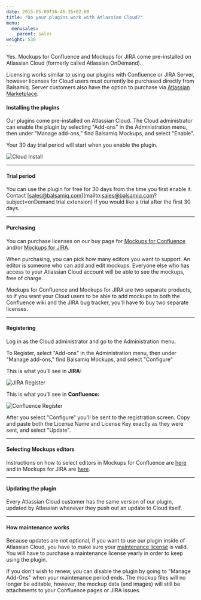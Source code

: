 ```yaml
---
date: 2015-05-09T16:46:35+02:00
title: "Do your plugins work with Atlassian Cloud?"
menu:
  menusales:
    parent: sales
weight: 530
---
```


Yes. Mockups for Confluence and Mockups for JIRA come pre-installed on Atlassian Cloud (formerly called Atlassian OnDemand).

Licensing works similar to using our plugins with Confluence or JIRA Server, however licenses for Cloud users must currently be purchased directly from Balsamiq. Server customers also have the option to purchase via [Atlassian Marketplace](/sales/marketplace/).

#### Installing the plugins

Our plugins come pre-installed on Atlassian Cloud. The Cloud administrator can enable the plugin by selecting "Add-ons" in the Administration menu, then under "Manage add-ons," find Balsamiq Mockups, and select "Enable".

Your 30 day trial period will start when you enable the plugin.

![Cloud Install](http://media.balsamiq.com/img/support/installation/confluence-install1.png)

* * *

#### Trial period

You can use the plugin for free for 30 days from the time you first enable it. Contact [sales@balsamiq.com](mailto:sales@balsamiq.com?subject=onDemand trial extension) if you would like a trial after the first 30 days.

* * *

#### Purchasing

You can purchase licenses on our buy page for [Mockups for Confluence](https://balsamiq.com/buy/#c) and/or [Mockups for JIRA](https://balsamiq.com/buy/#j).

When purchasing, you can pick how many editors you want to support. An editor is someone who can add and edit mockups. Everyone else who has access to your Atlassian Cloud account will be able to see the mockups, free of charge.

Mockups for Confluence and Mockups for JIRA are two separate products, so if you want your Cloud users to be able to add mockups to both the Confluence wiki and the JIRA bug tracker, you'll have to buy two separate licenses.

* * *

#### Registering

Log in as the Cloud administrator and go to the Administration menu.

To Register, select "Add-ons" in the Administration menu, then under "Manage add-ons," find Balsamiq Mockups, and select "Configure"

This is what you'll see in **JIRA:**

![JIRA Register](http://media.balsamiq.com/img/support/installation/jira-install.png)

This is what you'll see in **Confluence:**

![Confluence Register](http://media.balsamiq.com/img/support/installation/confluence-install2.png)

After you select "Configure" you'll be sent to the registration screen. Copy and paste both the License Name and License Key exactly as they were sent, and select "Update".

* * *

#### Selecting Mockups editors

Instructions on how to select editors in Mockups for Confluence are [here](https://docs.balsamiq.com/confluence/admin-guide/#selecting-mockup-editors) and in Mockups for JIRA are [here](https://docs.balsamiq.com/jira/admin-guide/#selecting-mockup-editors).

* * *

#### Updating the plugin

Every Atlassian Cloud customer has the same version of our plugin, updated by Atlassian whenever they push out an update to Cloud itself.

* * *

#### How maintenance works

Because updates are not optional, if you want to use our plugin inside of Atlassian Cloud, you have to make sure your [maintenance license](/sales/maintenance/) is valid. You will have to purchase a maintenance license yearly in order to keep using the plugin.

If you don't wish to renew, you can disable the plugin by going to "Manage Add-Ons" when your maintenance period ends. The mockup files will no longer be editable, however, the mockup data (and images) will still be attachments to your Confluence pages or JIRA issues.